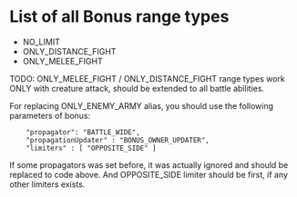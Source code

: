 # List of all Bonus range types

- NO_LIMIT
- ONLY_DISTANCE_FIGHT
- ONLY_MELEE_FIGHT

TODO: ONLY_MELEE_FIGHT / ONLY_DISTANCE_FIGHT range types work ONLY with creature attack, should be extended to all battle abilities.

For replacing ONLY_ENEMY_ARMY alias, you should use the following parameters of bonus:

```
	"propagator": "BATTLE_WIDE",
	"propagationUpdater" : "BONUS_OWNER_UPDATER",
	"limiters" : [ "OPPOSITE_SIDE" ]
```

If some propagators was set before, it was actually ignored and should be replaced to code above. And OPPOSITE_SIDE limiter should be first, if any other limiters exists.